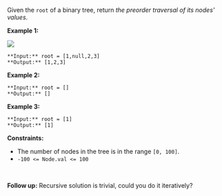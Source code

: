 Given the `root` of a binary tree, return *the preorder traversal of its nodes' values*.

**Example 1:**

![](https://assets.leetcode.com/uploads/2020/09/15/inorder_1.jpg)

```
**Input:** root = [1,null,2,3]
**Output:** [1,2,3]

```

**Example 2:**


```
**Input:** root = []
**Output:** []

```

**Example 3:**


```
**Input:** root = [1]
**Output:** [1]

```

**Constraints:**

* The number of nodes in the tree is in the range `[0, 100]`.
* `-100 <= Node.val <= 100`

 

**Follow up:** Recursive solution is trivial, could you do it iteratively?
